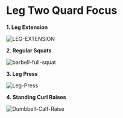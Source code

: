 # Leg Two Quard Focus


**1. Leg Extension**



![LEG-EXTENSION](https://github.com/articulativeman/articulativeman.github.io/assets/139848332/71c63a44-def3-4b7d-a6ca-d3e36bdd0ae1)




**2. Regular Squats**



![barbell-full-squat](https://github.com/articulativeman/articulativeman.github.io/assets/139848332/1e503b4a-34c6-49be-9698-f266295cfe06)



**3. Leg Press**


![Leg-Press](https://github.com/articulativeman/articulativeman.github.io/assets/139848332/808c96d4-f5a0-4d41-b51d-f8ccd5a57a80)




**4. Standing Curl Raises**



![Dumbbell-Calf-Raise](https://github.com/articulativeman/articulativeman.github.io/assets/139848332/1f9d4e58-638a-4389-ae8f-fe646c07943a)
